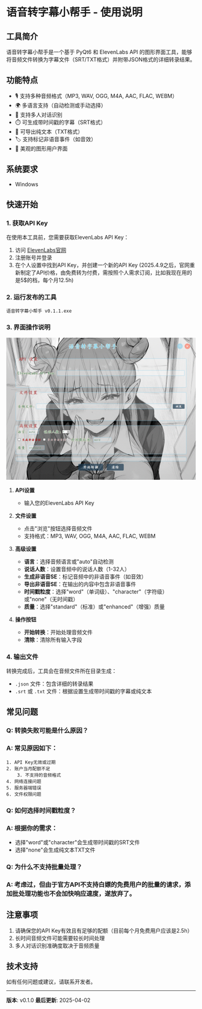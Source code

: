 # 语音转字幕小帮手 - 使用说明

## 工具简介

语音转字幕小帮手是一个基于 PyQt6 和 ElevenLabs API 的图形界面工具，能够将音频文件转换为字幕文件（SRT/TXT格式）并附带JSON格式的详细转录结果。

## 功能特点

- 🎙️ 支持多种音频格式（MP3, WAV, OGG, M4A, AAC, FLAC, WEBM）
- 🌍 多语言支持（自动检测或手动选择）
- 👥 支持多人对话识别
- ⏱️ 可生成带时间戳的字幕（SRT格式）
- 📝 可导出纯文本（TXT格式）
- 🏷️ 支持标记非语音事件（如音效）
- 🎨 美观的图形用户界面

## 系统要求

- Windows

## 快速开始

### 1. 获取API Key

在使用本工具前，您需要获取ElevenLabs API Key：
1. 访问 [ElevenLabs官网](https://elevenlabs.io/)
2. 注册账号并登录
3. 在个人设置中找到API Key，并创建一个新的API Key
(2025.4.9之后，官网重新制定了API价格，由免费转为付费，需按照个人需求订阅，比如我现在用的是5$的档，每个月12.5h)

### 2. 运行发布的工具

```bash
语音转字幕小帮手 v0.1.1.exe
```

### 3. 界面操作说明

![](https://github.com/fuxiaomoke/yuriyakuki/blob/main/assets/screenshot.png)

1. **API设置**
   - 输入您的ElevenLabs API Key

2. **文件设置**
   - 点击"浏览"按钮选择音频文件
   - 支持格式：MP3, WAV, OGG, M4A, AAC, FLAC, WEBM

3. **高级设置**
   - **语言**：选择音频语言或"auto"自动检测
   - **说话人数**：设置音频中的说话人数（1-32人）
   - **生成非语音SE**：标记音频中的非语音事件（如音效）
   - **导出非语音SE**：在输出的内容中包含非语音事件
   - **时间戳粒度**：选择"word"（单词级）、"character"（字符级）或"none"（无时间戳）
   - **质量**：选择"standard"（标准）或"enhanced"（增强）质量

4. **操作按钮**
   - **开始转换**：开始处理音频文件
   - **清除**：清除所有输入字段

### 4. 输出文件

转换完成后，工具会在音频文件所在目录生成：
- `.json` 文件：包含详细的转录结果
- `.srt` 或 `.txt` 文件：根据设置生成带时间戳的字幕或纯文本

## 常见问题

### Q: 转换失败可能是什么原因？
### A: 常见原因如下：

	1. API Key无效或过期
	2. 账户当月配额不足
        3. 不支持的音频格式
	4. 网络连接问题
	5. 服务器端错误
	6. 文件权限问题

### Q: 如何选择时间戳粒度？
### A: 根据你的需求：
- 选择"word"或"character"会生成带时间戳的SRT文件
- 选择"none"会生成纯文本TXT文件

### Q: 为什么不支持批量处理？
### A: 考虑过，但由于官方API不支持白嫖的免费用户的批量的请求，添加批处理功能也不会加快响应速度，遂放弃了。

## 注意事项

1. 请确保您的API Key有效且有足够的配额（目前每个月免费用户应该是2.5h）
2. 长时间音频文件可能需要较长时间处理
3. 多人对话识别准确度取决于音频质量

## 技术支持

如有任何问题或建议，请联系开发者。

---

**版本**: v0.1.0
**最后更新**: 2025-04-02
